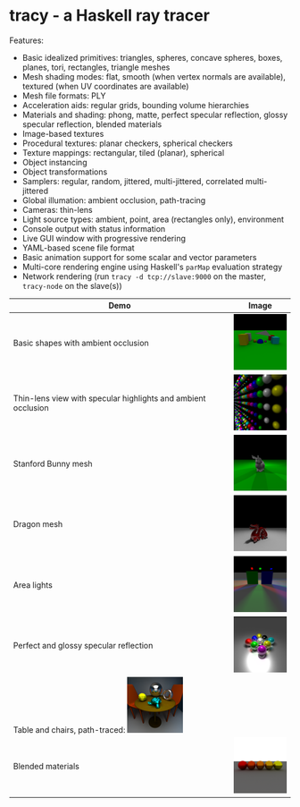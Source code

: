 
tracy - a Haskell ray tracer
============================

Features:

 * Basic idealized primitives: triangles, spheres, concave spheres,
   boxes, planes, tori, rectangles, triangle meshes
 * Mesh shading modes: flat, smooth (when vertex normals are available),
   textured (when UV coordinates are available)
 * Mesh file formats: PLY
 * Acceleration aids: regular grids, bounding volume hierarchies
 * Materials and shading: phong, matte, perfect specular reflection,
   glossy specular reflection, blended materials
 * Image-based textures
 * Procedural textures: planar checkers, spherical checkers
 * Texture mappings: rectangular, tiled (planar), spherical
 * Object instancing
 * Object transformations
 * Samplers: regular, random, jittered, multi-jittered, correlated
   multi-jittered
 * Global illumation: ambient occlusion, path-tracing
 * Cameras: thin-lens
 * Light source types: ambient, point, area (rectangles only),
   environment
 * Console output with status information
 * Live GUI window with progressive rendering
 * YAML-based scene file format
 * Basic animation support for some scalar and vector parameters
 * Multi-core rendering engine using Haskell's `parMap` evaluation
   strategy
 * Network rendering (run `tracy -d tcp://slave:9000` on the master,
   `tracy-node` on the slave(s))

| Demo | Image |
|------|-------|
| Basic shapes with ambient occlusion | <a href="demos/demo1.png"><img src="/demos/demo.png" width="100" height="100"/></a> |
| Thin-lens view with specular highlights and ambient occlusion | <a href="demos/demo2.png"><img src="/demos/demo2.png" width="100" height="100"/></a> |
| Stanford Bunny mesh | <a href="demos/demo3.png"><img src="/demos/demo3.png" width="100" height="100"/></a> |
| Dragon mesh | <a href="demos/demo4.png"><img src="/demos/demo4.png" width="100" height="100"/></a> |
| Area lights | <a href="demos/demo5.png"><img src="/demos/demo5.png" width="100" height="100"/></a> |
| Perfect and glossy specular reflection | <a href="demos/demo6.png"><img src="/demos/demo6.png" width="100" height="100"/></a> |
| Table and chairs, path-traced: <a href="demos/demo8.png"><img src="/demos/demo8.png" width="100" height="100"/></a> |
| Blended materials | <a href="demos/demo9.png"><img src="/demos/demo9.png" width="100" height="100"/></a> |
